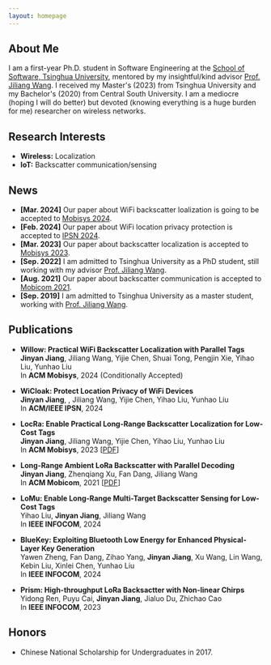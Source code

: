 ```yaml
---
layout: homepage
---
```


## About Me

I am a first-year Ph.D. student in Software Engineering at the [School of Software, Tsinghua University](https://www.thss.tsinghua.edu.cn/en/), mentored by my insightful/kind advisor [Prof. Jiliang Wang](http://tns.thss.tsinghua.edu.cn/~jiliang/). 
I received my Master's (2023) from Tsinghua University and my Bachelor's (2020) from Central South University.
I am a mediocre (hoping I will do better) but devoted (knowing everything is a huge burden for me) researcher on wireless networks.

## Research Interests

- **Wireless:** Localization
- **IoT:** Backscatter communication/sensing

## News

- **[Mar. 2024]** Our paper about WiFi backscatter loalization is going to be accepted to [Mobisys 2024](https://www.sigmobile.org/mobisys/2024/).
- **[Feb. 2024]** Our paper about WiFi location privacy protection is accepted to [IPSN 2024](https://ipsn.acm.org/2024/).
- **[Mar. 2023]** Our paper about backscatter localization is accepted to [Mobisys 2023](https://www.sigmobile.org/mobisys/2023/).
- **[Sep. 2022]** I am admitted to Tsinghua University as a PhD student, still working with my advisor [Prof. Jiliang Wang](http://tns.thss.tsinghua.edu.cn/~jiliang/).
- **[Aug. 2021]** Our paper about backscatter communication is accepted to [Mobicom 2021](https://www.sigmobile.org/mobicom/2021/index.html).
- **[Sep. 2019]** I am admitted to Tsinghua University as a master student, working with [Prof. Jiliang Wang](http://tns.thss.tsinghua.edu.cn/~jiliang/).

## Publications

- **Willow: Practical WiFi Backscatter Localization with Parallel Tags**
  <br>
  **Jinyan Jiang**, Jiliang Wang, Yijie Chen, Shuai Tong, Pengjin Xie, Yihao Liu, Yunhao Liu
  <br>
  In **ACM Mobisys**, 2024 (Conditionally Accepted)

- **WiCloak: Protect Location Privacy of WiFi Devices**
  <br>
  **Jinyan Jiang**, , Jiliang Wang, Yijie Chen, Yihao Liu, Yunhao Liu
  <br>
  In **ACM/IEEE IPSN**, 2024

- **LocRa: Enable Practical Long-Range Backscatter Localization for Low-Cost Tags**
  <br>
  **Jinyan Jiang**, Jiliang Wang, Yijie Chen, Yihao Liu, Yunhao Liu
  <br>
  In **ACM Mobisys**, 2023
  [[PDF](./paper/locra.pdf)]


- **Long-Range Ambient LoRa Backscatter with Parallel Decoding**
  <br>
  **Jinyan Jiang**, Zhenqiang Xu, Fan Dang, Jiliang Wang
  <br>
  In **ACM Mobicom**, 2021
  [[PDF](./paper/pplora.pdf)]

- **LoMu: Enable Long-Range Multi-Target Backscatter Sensing for Low-Cost Tags**
  <br>
  Yihao Liu, **Jinyan Jiang**, Jiliang Wang
  <br>
  In **IEEE INFOCOM**, 2024

- **BlueKey: Exploiting Bluetooth Low Energy for Enhanced Physical-Layer Key Generation**
  <br>
  Yawen Zheng, Fan Dang, Zihao Yang, **Jinyan Jiang**, Xu Wang, Lin Wang, Kebin Liu, Xinlei Chen, Yunhao Liu
  <br>
  In **IEEE INFOCOM**, 2024

- **Prism: High-throughput LoRa Backsactter with Non-linear Chirps**
  <br>
  Yidong Ren, Puyu Cai, **Jinyan Jiang**, Jialuo Du, Zhichao Cao
  <br>
  In **IEEE INFOCOM**, 2023

## Honors

- Chinese National Scholarship for Undergraduates in 2017.
